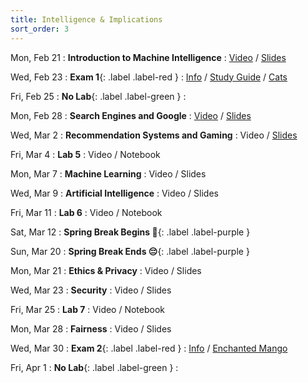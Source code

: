 ```yaml
---
title: Intelligence & Implications
sort_order: 3
---
```


Mon, Feb 21
: **Introduction to Machine Intelligence**
  : [Video](https://courses.grainger.illinois.edu/ece101/sp2022/lectures/ECE101-S22-LECTURE-11.mp4) / [Slides](https://www.dropbox.com/s/k51tomx7ynxhqec/101-011-intro-to-machine-intelligence.pdf?dl=0)

Wed, Feb 23
: **Exam 1**{: .label .label-red }
  : [Info](#exam-1) / [Study Guide](#exam-1-study-guide) / [Cats](https://www.youtube.com/results?search_query=cats)

Fri, Feb 25
: **No Lab**{: .label .label-green }
  : 

Mon, Feb 28
: **Search Engines and Google**
  : [Video](https://courses.grainger.illinois.edu/ece101/sp2022/lectures/ECE101-S22-LECTURE-12.mp4) / [Slides](https://www.dropbox.com/s/1wy3ncoi0sxxir3/101-012-search-engines.pdf?dl=0)

Wed, Mar 2
: **Recommendation Systems and Gaming**
  : Video / [Slides](https://www.dropbox.com/s/gvzngbna4ngv573/101-013-recommendation.pdf?dl=0)

Fri, Mar 4
: **Lab 5**
  : Video / Notebook

Mon, Mar 7
: **Machine Learning**
  : Video / Slides

Wed, Mar 9
: **Artificial Intelligence**
  : Video / Slides

Fri, Mar 11
: **Lab 6**
  : Video / Notebook

Sat, Mar 12
: **Spring Break Begins 🥳**{: .label .label-purple }

Sun, Mar 20
: **Spring Break Ends 😔**{: .label .label-purple }

Mon, Mar 21
: **Ethics & Privacy**
  : Video / Slides

Wed, Mar 23
: **Security**
  : Video / Slides

Fri, Mar 25
: **Lab 7**
  : Video / Notebook

Mon, Mar 28
: **Fairness**
  : Video / Slides

Wed, Mar 30
: **Exam 2**{: .label .label-red }
  : [Info](#exam-2) / [Enchanted Mango](assets/images/mango.jpg)

Fri, Apr 1
: **No Lab**{: .label .label-green }
  : 